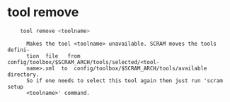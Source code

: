 # tool remove

```bash
    tool remove <toolname>
```


          Makes the tool <toolname> unavailable. SCRAM moves the tools defini-
          tion  file   from   config/toolbox/$SCRAM_ARCH/tools/selected/<tool-
          name>.xml  to  config/toolbox/$SCRAM_ARCH/tools/available directory.
          So if one needs to select this tool again then just run 'scram setup
          <toolname>' command.